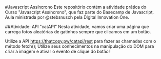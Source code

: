 #Javascript Assíncrono
Este repositório contém a atividade prática do Curso "Javascript Assíncrono", que faz parte do Basecamp de Javascript, Aula ministrada por @stebsnusch pela Digital Innovation One.

##Atividade: API "catAPI"
Nesta atividade, vamos criar uma página que carrega fotos aleatórias de gatinhos sempre que clicamos em um botão.

Utilize a API https://thatcopy.pw/catapi/rest para fazer as chamadas com o método fetch();
Utilize seus conhecimentos na manipulação do DOM para criar a imagem e ativar o evento de clique do botão!
